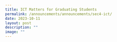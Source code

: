 ```yaml
---
title: ICT Matters for Graduating Students
permalink: /announcements/announcements/sec4-ict/
date: 2023-10-11
layout: post
description: ""
image: ""
---
```


